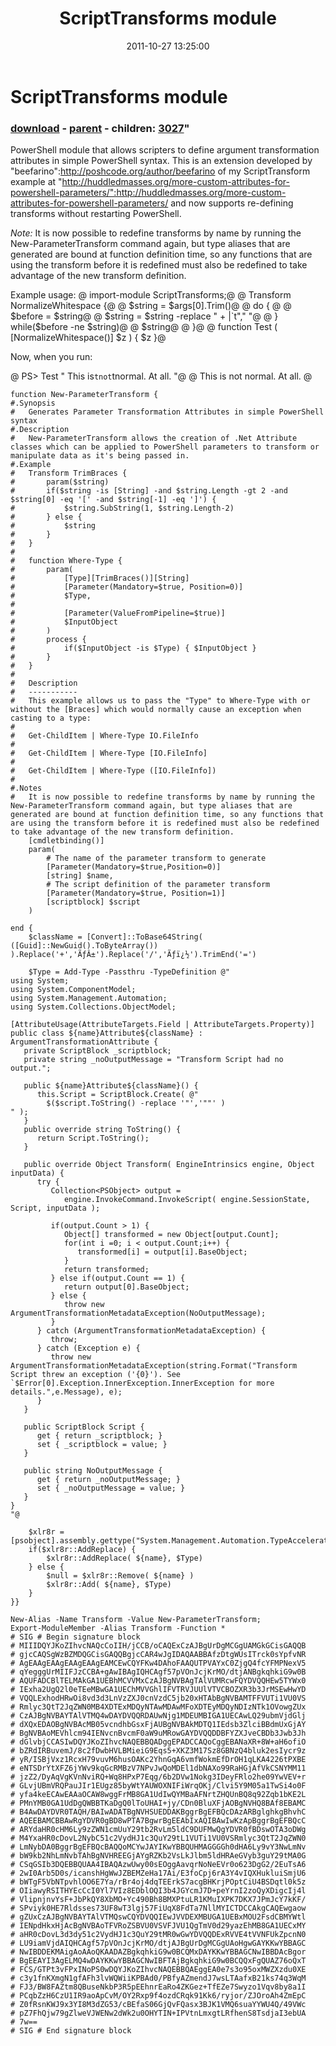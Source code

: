 ﻿---
pid:            3026
parent:         3025
children:       3027
poster:         Joel Bennett
title:          ScriptTransforms module
date:           2011-10-27 13:25:00
format:         posh
---

# ScriptTransforms module

### [download](3026.ps1) - [parent](3025.md) - children: [3027](3027.md)"

PowerShell module that allows scripters to define argument transformation attributes in simple PowerShell syntax.  This is an extension developed by "beefarino":http://poshcode.org/author/beefarino of my ScriptTransform example at "http://huddledmasses.org/more-custom-attributes-for-powershell-parameters/":http://huddledmasses.org/more-custom-attributes-for-powershell-parameters/ and now supports re-defining transforms without restarting PowerShell.

*Note:* It is now possible to redefine transforms by name by running the New-ParameterTransform command again, but type aliases that are generated are bound at function definition time, so any functions that are using the transform before it is redefined must also be redefined to take advantage of the new transform definition.

Example usage:
@ import-module ScriptTransforms;@
@ Transform NormalizeWhitespace {@
@   $string = $args[0].Trim()@
@   do { @
@      $before = $string@
@      $string = $string -replace " + |`t"," "@
@   } while($before -ne $string)@
@   $string@
@ }@
@ function Test ( [NormalizeWhitespace()] $z ) { $z }@

Now, when you run:

@ PS> Test " This is`tnot`tnormal.  At all.   "@
@ This is not normal. At all. @

```posh
function New-ParameterTransform {
#.Synopsis
#	Generates Parameter Transformation Attributes in simple PowerShell syntax
#.Description
#	New-ParameterTransform allows the creation of .Net Attribute classes which can be applied to PowerShell parameters to transform or manipulate data as it's being passed in.
#.Example
#	Transform TrimBraces {
#		param($string) 
#		if($string -is [String] -and $string.Length -gt 2 -and $string[0] -eq '[' -and $string[-1] -eq ']') { 
#			$string.SubString(1, $string.Length-2) 
#		} else { 
#			$string
#		} 
#	}
#
#	function Where-Type {
#		param(
#			[Type][TrimBraces()][String]
#			[Parameter(Mandatory=$true, Position=0)]
#			$Type,
#			
#			[Parameter(ValueFromPipeline=$true)]
#			$InputObject
#		)
#		process {
#			if($InputObject -is $Type) { $InputObject }
#		}
#	}
#
#   Description
#   -----------
#	This example allows us to pass the "Type" to Where-Type with or without the [Braces] which would normally cause an exception when casting to a type:
#
#	Get-ChildItem | Where-Type IO.FileInfo
#
#	Get-ChildItem | Where-Type [IO.FileInfo]
#
#	Get-ChildItem | Where-Type ([IO.FileInfo])
#
#.Notes
#   It is now possible to redefine transforms by name by running the New-ParameterTransform command again, but type aliases that are generated are bound at function definition time, so any functions that are using the transform before it is redefined must also be redefined to take advantage of the new transform definition.
	[cmdletbinding()]
	param(
		# The name of the parameter transform to generate
		[Parameter(Mandatory=$true,Position=0)]
		[string] $name,
		# The script definition of the parameter transform
		[Parameter(Mandatory=$true, Position=1)]
		[scriptblock] $script
	)

end {
	$className = [Convert]::ToBase64String( ([Guid]::NewGuid().ToByteArray()) ).Replace('+','ÃƒÂ±').Replace('/','Ãƒï¿½').TrimEnd('=')

	$Type = Add-Type -Passthru -TypeDefinition @"
using System;
using System.ComponentModel;
using System.Management.Automation;
using System.Collections.ObjectModel;

[AttributeUsage(AttributeTargets.Field | AttributeTargets.Property)]
public class ${name}Attribute${className} : ArgumentTransformationAttribute {
   private ScriptBlock _scriptblock;
   private string _noOutputMessage = "Transform Script had no output.";

   public ${name}Attribute${className}() {
      this.Script = ScriptBlock.Create( @"
	  	$($script.ToString() -replace '"','""' )
" );
   }
   public override string ToString() {
      return Script.ToString();
   }

   public override Object Transform( EngineIntrinsics engine, Object inputData) {
      try {
         Collection<PSObject> output =
            engine.InvokeCommand.InvokeScript( engine.SessionState, Script, inputData );
         
         if(output.Count > 1) {
            Object[] transformed = new Object[output.Count];
            for(int i =0; i < output.Count;i++) {
               transformed[i] = output[i].BaseObject;
            }
            return transformed;
         } else if(output.Count == 1) {
            return output[0].BaseObject;
         } else {
            throw new ArgumentTransformationMetadataException(NoOutputMessage);
         }
      } catch (ArgumentTransformationMetadataException) {
         throw;
      } catch (Exception e) {
         throw new ArgumentTransformationMetadataException(string.Format("Transform Script threw an exception ('{0}'). See `$Error[0].Exception.InnerException.InnerException for more details.",e.Message), e);
      }
   }
   
   public ScriptBlock Script {
      get { return _scriptblock; }
      set { _scriptblock = value; }
   }
   
   public string NoOutputMessage {
      get { return _noOutputMessage; }
      set { _noOutputMessage = value; }
   }  
}
"@

	$xlr8r = [psobject].assembly.gettype("System.Management.Automation.TypeAccelerators")
	if($xlr8r::AddReplace) { 
		$xlr8r::AddReplace( ${name}, $Type) 
	} else {
		$null = $xlr8r::Remove( ${name} )
		$xlr8r::Add( ${name}, $Type)
	}
}}

New-Alias -Name Transform -Value New-ParameterTransform;
Export-ModuleMember -Alias Transform -Function *
# SIG # Begin signature block
# MIIIDQYJKoZIhvcNAQcCoIIH/jCCB/oCAQExCzAJBgUrDgMCGgUAMGkGCisGAQQB
# gjcCAQSgWzBZMDQGCisGAQQBgjcCAR4wJgIDAQAABBAfzDtgWUsITrck0sYpfvNR
# AgEAAgEAAgEAAgEAAgEAMCEwCQYFKw4DAhoFAAQUTPVAYxC0ZjgQ4fcYFMPNexV5
# qYegggUrMIIFJzCCBA+gAwIBAgIQHCAgf57pVOnJcjKrMO/dtjANBgkqhkiG9w0B
# AQUFADCBlTELMAkGA1UEBhMCVVMxCzAJBgNVBAgTAlVUMRcwFQYDVQQHEw5TYWx0
# IExha2UgQ2l0eTEeMBwGA1UEChMVVGhlIFVTRVJUUlVTVCBOZXR3b3JrMSEwHwYD
# VQQLExhodHRwOi8vd3d3LnVzZXJ0cnVzdC5jb20xHTAbBgNVBAMTFFVUTi1VU0VS
# Rmlyc3QtT2JqZWN0MB4XDTExMDQyNTAwMDAwMFoXDTEyMDQyNDIzNTk1OVowgZUx
# CzAJBgNVBAYTAlVTMQ4wDAYDVQQRDAUwNjg1MDEUMBIGA1UECAwLQ29ubmVjdGlj
# dXQxEDAOBgNVBAcMB05vcndhbGsxFjAUBgNVBAkMDTQ1IEdsb3ZlciBBdmUxGjAY
# BgNVBAoMEVhlcm94IENvcnBvcmF0aW9uMRowGAYDVQQDDBFYZXJveCBDb3Jwb3Jh
# dGlvbjCCASIwDQYJKoZIhvcNAQEBBQADggEPADCCAQoCggEBANaXR+8W+aH6ofiO
# bZRdIRBuvemJ/8c2fDwbHVLBMieiG9Eqs5+XKZ3M17Sz8GBNzQ4bluk2esIycr9z
# yR/ISBjVxz1RcxH79vuvM6husOAKc2YhnGqA6vmfWokmEfDrOH1qLKA4226tPXBE
# eNTSDrYtXFZ6jYWv9kqGcRMBzV7NPvJwQoMDEl1dbNAXo99RaHGjAfVkCSNYMM11
# jzZ2/DyAqVgKVnNviRQ+Wq8HPxP7Eqg/6b2DVw1Nokg3IDeyFRlo2he09YwVEV+r
# GLvjUBmVRQPauJIr1EUgz85byWtYAUWOXNIFiWrqOKj/Clvi5Y9M05a1TwSi4o0F
# yfa4keECAwEAAaOCAW8wggFrMB8GA1UdIwQYMBaAFNrtZHQUnBQ8q92Zqb1bKE2L
# PMnYMB0GA1UdDgQWBBTKaDgQ0lToUHAI+jy/CDn0BluXFjAOBgNVHQ8BAf8EBAMC
# B4AwDAYDVR0TAQH/BAIwADATBgNVHSUEDDAKBggrBgEFBQcDAzARBglghkgBhvhC
# AQEEBAMCBBAwRgYDVR0gBD8wPTA7BgwrBgEEAbIxAQIBAwIwKzApBggrBgEFBQcC
# ARYdaHR0cHM6Ly9zZWN1cmUuY29tb2RvLm5ldC9DUFMwQgYDVR0fBDswOTA3oDWg
# M4YxaHR0cDovL2NybC51c2VydHJ1c3QuY29tL1VUTi1VU0VSRmlyc3QtT2JqZWN0
# LmNybDA0BggrBgEFBQcBAQQoMCYwJAYIKwYBBQUHMAGGGGh0dHA6Ly9vY3NwLmNv
# bW9kb2NhLmNvbTAhBgNVHREEGjAYgRZKb2VsLkJlbm5ldHRAeGVyb3guY29tMA0G
# CSqGSIb3DQEBBQUAA4IBAQAzwUwy00sEOggAavqrNoNeEVr0o623DgG2/2EuTsA6
# 2wI0Arb5D0s/icanshHgWwJZBEMZeHa17Ai/E3foCpj6rA3Y4vIQXHukluiSmjU6
# bWTgF5VbNTpvhlOO6E7Ya/rBr4oj4dqTEErkS7acgBHKrjPOptCiU4BSDqtl0k5z
# OIiawyRSITHYEcCcI0Yl7VIz8EDblOQI3b4JGYcmJ7D+peYrnI2zoQyXDigcIj4l
# VlipnjnvYsF+JbPkQY8XbMO+Yc490Bh8BMXPtuLR1KMuIXPK7DKX7JPmJcY7kKF/
# SPviyk0HE7Rldsses73UF8wT3lgj57FiUqX8FdTa7NllMYICTDCCAkgCAQEwgaow
# gZUxCzAJBgNVBAYTAlVTMQswCQYDVQQIEwJVVDEXMBUGA1UEBxMOU2FsdCBMYWtl
# IENpdHkxHjAcBgNVBAoTFVRoZSBVU0VSVFJVU1QgTmV0d29yazEhMB8GA1UECxMY
# aHR0cDovL3d3dy51c2VydHJ1c3QuY29tMR0wGwYDVQQDExRVVE4tVVNFUkZpcnN0
# LU9iamVjdAIQHCAgf57pVOnJcjKrMO/dtjAJBgUrDgMCGgUAoHgwGAYKKwYBBAGC
# NwIBDDEKMAigAoAAoQKAADAZBgkqhkiG9w0BCQMxDAYKKwYBBAGCNwIBBDAcBgor
# BgEEAYI3AgELMQ4wDAYKKwYBBAGCNwIBFTAjBgkqhkiG9w0BCQQxFgQUAZ76oQxT
# FCS/GTPt3vFPxINoPS0wDQYJKoZIhvcNAQEBBQAEggEA0e7s3o95oxMWZXzdu0XE
# c3y1fnKXmgN1gfAFh3lvWQWiiKPBAd0/PBfyAZmendJ7wsLTAafxB21ks74q3WqM
# FJ3/BW8FAZtm8QBuseNkbP3R5pEEhnrEaRo4ZKGez+TfEZe7Swyzo1Vqv8by8a1I
# PCqbZzH6CzU1IR9aoApCvM/OY2Rxp9f4ozdCRqk91Kk6/ryjor/ZJOroAh4ZmEpC
# Z0fRsnKWJ9x3YI8M3dZG53/cBEfaS06GjQvFQasx3BJK1VMQ6suaYYWU4Q/49VWc
# pZ7FhQjw79gZlweVJWENw2dWk2u0OHYTIN+IPVtnLmxgtLRfhenS8TsdjaI3ebUA
# 7w==
# SIG # End signature block
```
